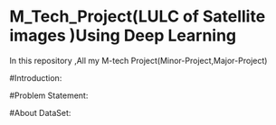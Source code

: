 # M_Tech_Project(LULC of Satellite images )Using Deep Learning
In this repository ,All my M-tech Project(Minor-Project,Major-Project)

#Introduction:

#Problem Statement:

#About DataSet:
